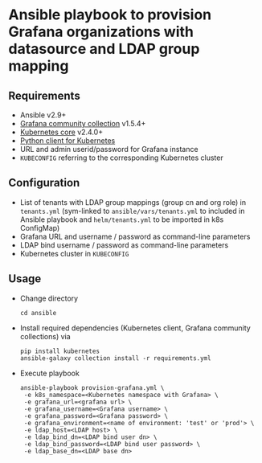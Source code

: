# Ansible playbook to provision Grafana organizations with datasource and LDAP group mapping

## Requirements
- Ansible v2.9+
- [Grafana community collection](https://docs.ansible.com/ansible/latest/collections/community/grafana) v1.5.4+
- [Kubernetes core](https://docs.ansible.com/ansible/latest/collections/kubernetes/core) v2.4.0+
- [Python client for Kubernetes](https://pypi.org/project/kubernetes/)
- URL and admin userid/password for Grafana instance
- `KUBECONFIG` referring to the corresponding Kubernetes cluster 


## Configuration
- List of tenants with LDAP group mappings (group cn and org role) in `tenants.yml` (sym-linked to `ansible/vars/tenants.yml` to included in Ansible playbook and `helm/tenants.yml` to be imported in k8s ConfigMap)
- Grafana URL and username / password as command-line parameters
- LDAP bind username / password as command-line parameters
- Kubernetes cluster in `KUBECONFIG`


## Usage
- Change directory
  ```
  cd ansible
  ```
- Install required dependencies (Kubernetes client, Grafana community collections) via
  ```
  pip install kubernetes
  ansible-galaxy collection install -r requirements.yml
  ```
- Execute playbook
  ```
  ansible-playbook provision-grafana.yml \
   -e k8s_namespace=<Kubernetes namespace with Grafana> \
   -e grafana_url=<grafana url> \
   -e grafana_username=<Grafana username> \
   -e grafana_password=<Grafana password> \
   -e grafana_environment=<name of environment: 'test' or 'prod'> \
   -e ldap_host=<LDAP host> \
   -e ldap_bind_dn=<LDAP bind user dn> \
   -e ldap_bind_password=<LDAP bind user password> \
   -e ldap_base_dn=<LDAP base dn>
  ```
